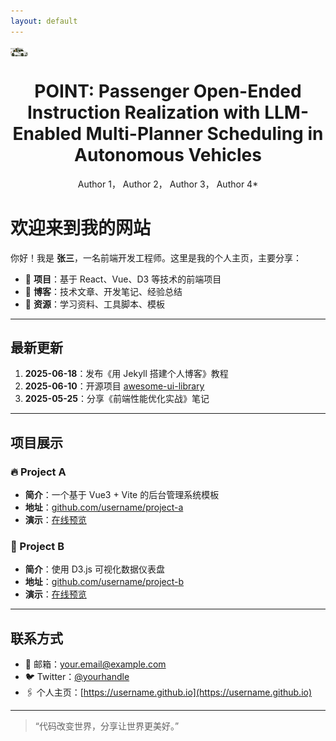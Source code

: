 ```yaml
---
layout: default
---
```

 <img src="/assets/Icon.png" alt="Icon" style="height:1em; vertical-align:middle; margin-right:0.5em;">
<h1 align="center">POINT: Passenger Open-Ended Instruction Realization with LLM-Enabled Multi-Planner Scheduling in Autonomous Vehicles</h1>
<p align="center"> Author 1， Author 2， Author 3， Author 4*</p>

# 欢迎来到我的网站

你好！我是 **张三**，一名前端开发工程师。这里是我的个人主页，主要分享：

- 📄 **项目**：基于 React、Vue、D3 等技术的前端项目  
- 📝 **博客**：技术文章、开发笔记、经验总结  
- 📂 **资源**：学习资料、工具脚本、模板

---

## 最新更新

1. **2025-06-18**：发布《用 Jekyll 搭建个人博客》教程  
2. **2025-06-10**：开源项目 [awesome-ui-library](https://github.com/username/awesome-ui-library)  
3. **2025-05-25**：分享《前端性能优化实战》笔记

---

## 项目展示

### 🔥 Project A
- **简介**：一个基于 Vue3 + Vite 的后台管理系统模板  
- **地址**：[github.com/username/project-a](https://github.com/username/project-a)  
- **演示**：[在线预览](https://username.github.io/project-a)

### 🎨 Project B
- **简介**：使用 D3.js 可视化数据仪表盘  
- **地址**：[github.com/username/project-b](https://github.com/username/project-b)  
- **演示**：[在线预览](https://username.github.io/project-b)

---

## 联系方式

- 📧 邮箱：your.email@example.com  
- 🐦 Twitter：[@yourhandle](https://twitter.com/yourhandle)  
- 🖇️ 个人主页：[https://username.github.io](https://username.github.io)

---

> “代码改变世界，分享让世界更美好。”  
